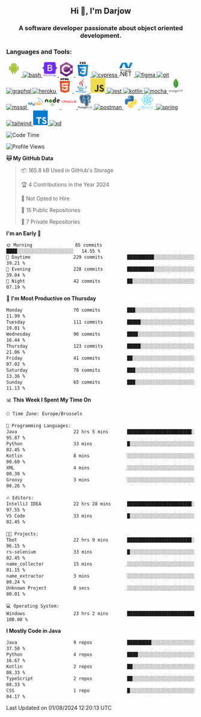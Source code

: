 <h2 align="center">Hi 👋, I'm Darjow</h2>
<h3 align="center">A software developer passionate about object oriented development.</h3>

<h3 align="left">Languages and Tools:</h3>
<p align="left"> <a href="https://developer.android.com" target="_blank" rel="noreferrer"> <img src="https://raw.githubusercontent.com/devicons/devicon/master/icons/android/android-original-wordmark.svg" alt="android" width="40" height="40"/> <a href="https://www.gnu.org/software/bash/" target="_blank" rel="noreferrer"> <img src="https://www.vectorlogo.zone/logos/gnu_bash/gnu_bash-icon.svg" alt="bash" width="40" height="40"/> </a> <a href="https://getbootstrap.com" target="_blank" rel="noreferrer"> <img src="https://raw.githubusercontent.com/devicons/devicon/master/icons/bootstrap/bootstrap-plain-wordmark.svg" alt="bootstrap" width="40" height="40"/> </a> <a href="https://www.w3schools.com/cs/" target="_blank" rel="noreferrer"> <img src="https://raw.githubusercontent.com/devicons/devicon/master/icons/csharp/csharp-original.svg" alt="csharp" width="40" height="40"/> </a> <a href="https://www.w3schools.com/css/" target="_blank" rel="noreferrer"> <img src="https://raw.githubusercontent.com/devicons/devicon/master/icons/css3/css3-original-wordmark.svg" alt="css3" width="40" height="40"/> </a> <a href="https://www.cypress.io" target="_blank" rel="noreferrer"> <img src="https://raw.githubusercontent.com/simple-icons/simple-icons/6e46ec1fc23b60c8fd0d2f2ff46db82e16dbd75f/icons/cypress.svg" alt="cypress" width="40" height="40"/> </a> <a href="https://dotnet.microsoft.com/" target="_blank" rel="noreferrer"> <img src="https://raw.githubusercontent.com/devicons/devicon/master/icons/dot-net/dot-net-original-wordmark.svg" alt="dotnet" width="40" height="40"/> </a> <a href="https://www.figma.com/" target="_blank" rel="noreferrer"> <img src="https://www.vectorlogo.zone/logos/figma/figma-icon.svg" alt="figma" width="40" height="40"/> </a> <a href="https://git-scm.com/" target="_blank" rel="noreferrer"> <img src="https://www.vectorlogo.zone/logos/git-scm/git-scm-icon.svg" alt="git" width="40" height="40"/> </a> <a href="https://graphql.org" target="_blank" rel="noreferrer"> <img src="https://www.vectorlogo.zone/logos/graphql/graphql-icon.svg" alt="graphql" width="40" height="40"/> </a> <a href="https://heroku.com" target="_blank" rel="noreferrer"> <img src="https://www.vectorlogo.zone/logos/heroku/heroku-icon.svg" alt="heroku" width="40" height="40"/> </a> <a href="https://www.w3.org/html/" target="_blank" rel="noreferrer"> <img src="https://raw.githubusercontent.com/devicons/devicon/master/icons/html5/html5-original-wordmark.svg" alt="html5" width="40" height="40"/> </a> <a href="https://www.java.com" target="_blank" rel="noreferrer"> <img src="https://raw.githubusercontent.com/devicons/devicon/master/icons/java/java-original.svg" alt="java" width="40" height="40"/> </a> <a href="https://developer.mozilla.org/en-US/docs/Web/JavaScript" target="_blank" rel="noreferrer"> <img src="https://raw.githubusercontent.com/devicons/devicon/master/icons/javascript/javascript-original.svg" alt="javascript" width="40" height="40"/> </a> <a href="https://jestjs.io" target="_blank" rel=f"noreferrer"> <img src="https://www.vectorlogo.zone/logos/jestjsio/jestjsio-icon.svg" alt="jest" width="40" height="40"/> </a> <a href="https://kotlinlang.org" target="_blank" rel="noreferrer"> <img src="https://www.vectorlogo.zone/logos/kotlinlang/kotlinlang-icon.svg" alt="kotlin" width="40" height="40"/> </a> <a href="https://mochajs.org" target="_blank" rel="noreferrer"> <img src="https://www.vectorlogo.zone/logos/mochajs/mochajs-icon.svg" alt="mocha" width="40" height="40"/> </a> <a href="https://www.mongodb.com/" target="_blank" rel="noreferrer"> <img src="https://raw.githubusercontent.com/devicons/devicon/master/icons/mongodb/mongodb-original-wordmark.svg" alt="mongodb" width="40" height="40"/> </a> <a href="https://www.microsoft.com/en-us/sql-server" target="_blank" rel="noreferrer"> <img src="https://www.svgrepo.com/show/303229/microsoft-sql-server-logo.svg" alt="mssql" width="40" height="40"/> </a> <a href="https://www.mysql.com/" target="_blank" rel="noreferrer"> <img src="https://raw.githubusercontent.com/devicons/devicon/master/icons/mysql/mysql-original-wordmark.svg" alt="mysql" width="40" height="40"/> </a> <a href="https://nodejs.org" target="_blank" rel="noreferrer"> <img src="https://raw.githubusercontent.com/devicons/devicon/master/icons/nodejs/nodejs-original-wordmark.svg" alt="nodejs" width="40" height="40"/> </a> <a href="https://www.oracle.com/" target="_blank" rel="noreferrer"> <img src="https://raw.githubusercontent.com/devicons/devicon/master/icons/oracle/oracle-original.svg" alt="oracle" width="40" height="40"/> </a> <a href="https://www.postgresql.org" target="_blank" rel="noreferrer"> <img src="https://raw.githubusercontent.com/devicons/devicon/master/icons/postgresql/postgresql-original-wordmark.svg" alt="postgresql" width="40" height="40"/> </a> <a href="https://postman.com" target="_blank" rel="noreferrer"> <img src="https://www.vectorlogo.zone/logos/getpostman/getpostman-icon.svg" alt="postman" width="40" height="40"/> </a> <a href="https://www.python.org" target="_blank" rel="noreferrer"> <img src="https://raw.githubusercontent.com/devicons/devicon/master/icons/python/python-original.svg" alt="python" width="40" height="40"/> </a> <a href="https://reactjs.org/" target="_blank" rel="noreferrer"> <img src="https://raw.githubusercontent.com/devicons/devicon/master/icons/react/react-original-wordmark.svg" alt="react" width="40" height="40"/> </a> <a href="https://spring.io/" target="_blank" rel="noreferrer"> <img src="https://www.vectorlogo.zone/logos/springio/springio-icon.svg" alt="spring" width="40" height="40"/> </a> <a href="https://tailwindcss.com/" target="_blank" rel="noreferrer"> <img src="https://www.vectorlogo.zone/logos/tailwindcss/tailwindcss-icon.svg" alt="tailwind" width="40" height="40"/> </a> <a href="https://www.typescriptlang.org/" target="_blank" rel="noreferrer"> <img src="https://raw.githubusercontent.com/devicons/devicon/master/icons/typescript/typescript-original.svg" alt="typescript" width="40" height="40"/> </a><a href="https://www.adobe.com/products/xd.html" target="_blank" rel="noreferrer"> <img src="https://cdn.worldvectorlogo.com/logos/adobe-xd.svg" alt="xd" width="40" height="40"/> </a> </p>


<!--START_SECTION:waka-->
![Code Time](http://img.shields.io/badge/Code%20Time-619%20hrs%2029%20mins-blue)

![Profile Views](http://img.shields.io/badge/Profile%20Views-0-blue)

**🐱 My GitHub Data** 

> 📦 165.8 kB Used in GitHub's Storage 
 > 
> 🏆 4 Contributions in the Year 2024
 > 
> 🚫 Not Opted to Hire
 > 
> 📜 15 Public Repositories 
 > 
> 🔑 7 Private Repositories 
 > 
**I'm an Early 🐤** 

```text
🌞 Morning                85 commits          ████░░░░░░░░░░░░░░░░░░░░░   14.55 % 
🌆 Daytime                229 commits         ██████████░░░░░░░░░░░░░░░   39.21 % 
🌃 Evening                228 commits         ██████████░░░░░░░░░░░░░░░   39.04 % 
🌙 Night                  42 commits          ██░░░░░░░░░░░░░░░░░░░░░░░   07.19 % 
```
📅 **I'm Most Productive on Thursday** 

```text
Monday                   70 commits          ███░░░░░░░░░░░░░░░░░░░░░░   11.99 % 
Tuesday                  111 commits         █████░░░░░░░░░░░░░░░░░░░░   19.01 % 
Wednesday                96 commits          ████░░░░░░░░░░░░░░░░░░░░░   16.44 % 
Thursday                 123 commits         █████░░░░░░░░░░░░░░░░░░░░   21.06 % 
Friday                   41 commits          ██░░░░░░░░░░░░░░░░░░░░░░░   07.02 % 
Saturday                 78 commits          ███░░░░░░░░░░░░░░░░░░░░░░   13.36 % 
Sunday                   65 commits          ███░░░░░░░░░░░░░░░░░░░░░░   11.13 % 
```


📊 **This Week I Spent My Time On** 

```text
🕑︎ Time Zone: Europe/Brussels

💬 Programming Languages: 
Java                     22 hrs 5 mins       ████████████████████████░   95.87 % 
Python                   33 mins             █░░░░░░░░░░░░░░░░░░░░░░░░   02.45 % 
Kotlin                   8 mins              ░░░░░░░░░░░░░░░░░░░░░░░░░   00.60 % 
XML                      4 mins              ░░░░░░░░░░░░░░░░░░░░░░░░░   00.30 % 
Groovy                   3 mins              ░░░░░░░░░░░░░░░░░░░░░░░░░   00.26 % 

🔥 Editors: 
IntelliJ IDEA            22 hrs 28 mins      ████████████████████████░   97.55 % 
VS Code                  33 mins             █░░░░░░░░░░░░░░░░░░░░░░░░   02.45 % 

🐱‍💻 Projects: 
Tbot                     22 hrs 9 mins       ████████████████████████░   96.15 % 
rs-selenium              33 mins             █░░░░░░░░░░░░░░░░░░░░░░░░   02.45 % 
name_collector           15 mins             ░░░░░░░░░░░░░░░░░░░░░░░░░   01.15 % 
name_extractor           3 mins              ░░░░░░░░░░░░░░░░░░░░░░░░░   00.24 % 
Unknown Project          0 secs              ░░░░░░░░░░░░░░░░░░░░░░░░░   00.01 % 

💻 Operating System: 
Windows                  23 hrs 2 mins       █████████████████████████   100.00 % 
```

**I Mostly Code in Java** 

```text
Java                     9 repos             █████████░░░░░░░░░░░░░░░░   37.50 % 
Python                   4 repos             ████░░░░░░░░░░░░░░░░░░░░░   16.67 % 
Kotlin                   2 repos             ██░░░░░░░░░░░░░░░░░░░░░░░   08.33 % 
TypeScript               2 repos             ██░░░░░░░░░░░░░░░░░░░░░░░   08.33 % 
CSS                      1 repo              █░░░░░░░░░░░░░░░░░░░░░░░░   04.17 % 
```




 Last Updated on 01/08/2024 12:20:13 UTC
<!--END_SECTION:waka-->
